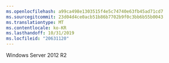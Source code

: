 ```yaml
---
ms.openlocfilehash: a99ca498e1303515f4e5c74740e63fb45ad71cd7
ms.sourcegitcommit: 23d04d4ce0acb51b86b7702b9f0c3bb6b55b0043
ms.translationtype: MT
ms.contentlocale: ko-KR
ms.lasthandoff: 10/31/2019
ms.locfileid: "20631120"
---
```

<Token xmlns:xlink="http://www.w3.org/1999/xlink">Windows Server 2012 R2</Token>